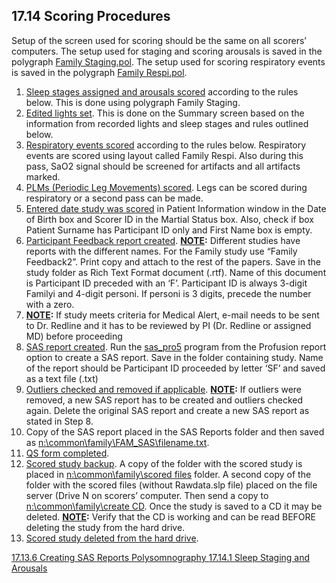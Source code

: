 ## 17.14 Scoring Procedures

Setup of the screen used for scoring should be the same on all scorers’ computers.  The setup used for staging and scoring arousals is saved in the polygraph <u>Family Staging.pol</u>.  The setup used for scoring respiratory events is saved in the polygraph <u>Family Respi.pol</u>.

1. <u>Sleep stages assigned and arousals scored</u> according to the rules below.  This is done using polygraph Family Staging.
2. <u>Edited lights set</u>.  This is done on the Summary screen based on the information from recorded lights and sleep stages and rules outlined below.
3. <u>Respiratory events scored</u> according to the rules below. Respiratory events are scored using layout called Family Respi.  Also during this pass, SaO2 signal should be screened for artifacts and all artifacts marked.
4. <u>PLMs (Periodic Leg Movements) scored</u>. Legs can be scored during respiratory or a second pass can be made.
5. <u>Entered date study was scored</u> in Patient Information window in the Date of Birth box and Scorer ID in the Martial Status box.  Also, check if box Patient Surname has Participant ID only and First Name box is empty.
6. <u>Participant Feedback report created</u>.  **<u>NOTE</u>:** Different studies have reports with the different names.  For the Family study use “Family Feedback2”.  Print copy and attach to the rest of the papers.  Save in the study folder as Rich Text Format document (.rtf).  Name of this document is Participant ID preceded with an ‘F’. Participant ID is always 3-digit Familyi and 4-digit personi.  If personi is 3 digits, precede the number with a zero.
7. **<u>NOTE</u>:** If study meets criteria for Medical Alert, e-mail needs to be sent to Dr. Redline and it has to be reviewed by PI (Dr. Redline or assigned MD) before proceeding
8. <u>SAS report created</u>. Run the <u>sas_pro5</u> program from the Profusion report option to create a SAS report. Save in the folder containing study. Name of the report should be Participant ID proceeded by letter ‘SF’ and saved as a text file (.txt)
9. <u>Outliers checked and removed if applicable</u>. **<u>NOTE</u>:** If outliers were removed, a new SAS report has to be created and outliers checked again. Delete the original SAS report and create a new SAS report as stated in Step 8.
10. Copy of the SAS report placed in the SAS Reports folder and then saved as <u>n:\common\family\FAM_SAS\filename.txt</u>.
11. <u>QS form completed</u>.
12. <u>Scored study backup</u>.  A copy of the folder with the scored study is placed in <u>n:\common\family\scored files</u> folder.  A second copy of the folder with the scored files (without Rawdata.slp file) placed on the file server (Drive N on scorers’ computer.  Then send a copy to <u>n:\common\family\create CD</u>. Once the study is saved to a CD it may be deleted. **<u>NOTE</u>:** Verify that the CD is working and can be read BEFORE deleting the study from the hard drive.
13. <u>Scored study deleted from the hard drive</u>.


<div class="center">
<div class="btn-group">
  <a href=":pages_path:/manuals/polysomnography/17-13-06-creating-sas-reports.md" class="btn btn-default">
    <span class="glyphicon glyphicon-chevron-left"></span>
    17.13.6 Creating SAS Reports
  </a>

  <a href=":pages_path:/manuals/polysomnography" class="btn btn-default">
    <span class="glyphicon glyphicon-chevron-up"></span>
    Polysomnography
  </a>

  <a href=":pages_path:/manuals/polysomnography/17-14-01-sleep-staging-arousals.md" class="btn btn-success">
    17.14.1 Sleep Staging and Arousals
    <span class="glyphicon glyphicon-chevron-right"></span>
  </a>
</div>
</div>
